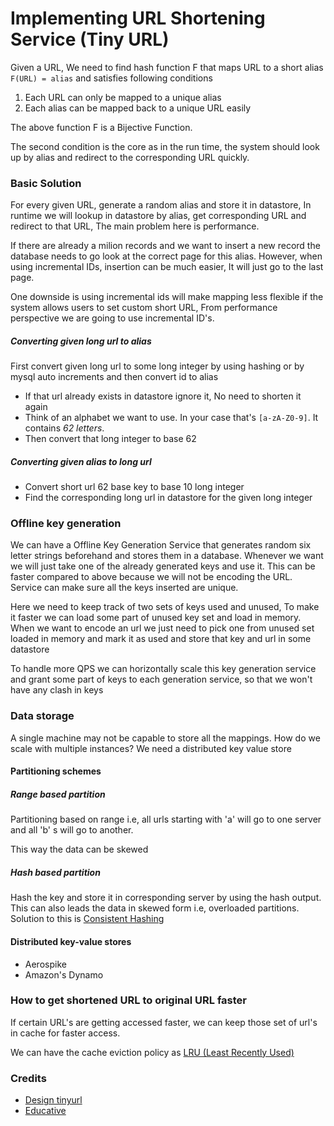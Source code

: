 # Implementing URL Shortening Service (Tiny URL)

Given a URL, We need to find hash function F that maps URL to a short alias `F(URL) = alias` and satisfies following conditions

1. Each URL can only be mapped to a unique alias
2. Each alias can be mapped back to a unique URL easily

The above function F is a Bijective Function.

The second condition is the core as in the run time, the system should look up by alias and redirect to the corresponding URL quickly.

### Basic Solution

For every given URL, generate a random alias and store it in datastore, In runtime we will lookup in datastore by alias, get corresponding URL and redirect to that URL, The main problem here is performance.

If there are already a milion records and we want to insert a new record the database needs to go look at the correct page for this alias. However, when using incremental IDs, insertion can be much easier, It will just go to the last page.

One downside is using incremental ids will make mapping less flexible if the system allows users to set custom short URL, From performance perspective we are going to use incremental ID's.

##### Converting given long url to alias

First convert given long url to some long integer by using hashing or by mysql auto increments and then convert id to alias

* If that url already exists in datastore ignore it, No need to shorten it again
* Think of an alphabet we want to use. In your case that's `[a-zA-Z0-9]`. It contains _62 letters_.
* Then convert that long integer to base 62

##### Converting given alias to long url

* Convert short url 62 base key to base 10 long integer
* Find the corresponding long url in datastore for the given long integer

### Offline key generation

We can have a Offline Key Generation Service that generates random six letter strings beforehand and stores them in a database. Whenever we want we will just take one of the already generated keys and use it. This can be faster compared to above because we will not be encoding the URL. Service can make sure all the keys inserted are unique.

Here we need to keep track of two sets of keys used and unused, To make it faster we can load some part of unused key set and load in memory. When we want to encode an url we just need to pick one from unused set loaded in memory and mark it as used and store that key and url in some datastore

To handle more QPS we can horizontally scale this key generation service and grant some part of keys to each generation service, so that we won't have any clash in keys

### Data storage

A single machine may not be capable to store all the mappings. How do we scale with multiple instances? We need a distributed key value store

#### Partitioning schemes

##### Range based partition

Partitioning based on range i.e, all urls starting with 'a' will go to one server and all 'b' s will go to another.

This way the data can be skewed

##### Hash based partition

Hash the key and store it in corresponding server by using the hash output. This can also leads the data in skewed form i.e, overloaded partitions. Solution to this is [Consistent Hashing](/Design/Consistent-Hashing.md)

#### Distributed key-value stores

* Aerospike
* Amazon's Dynamo

### How to get shortened URL to original URL faster

If certain URL's are getting accessed faster, we can keep those set of url's in cache for faster access.

We can have the cache eviction policy as [LRU (Least Recently Used)](/Data-Structures/LRU-Implementation.md)

### Credits

* [Design tinyurl](http://blog.gainlo.co/index.php/2016/03/08/system-design-interview-question-create-tinyurl-system/)
* [Educative](https://www.educative.io/collection/page/5668639101419520/5649050225344512/5668600916475904)

